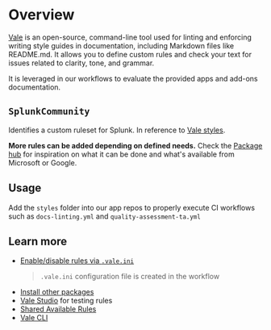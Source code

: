 
# Overview
[Vale](https://vale.sh/) is an open-source, command-line tool used for linting and enforcing writing style guides in documentation, including Markdown files like README.md. It allows you to define custom rules and check your text for issues related to clarity, tone, and grammar.

It is leveraged in our workflows to evaluate the provided apps and add-ons documentation.

## `SplunkCommunity`
Identifies a custom ruleset for Splunk. In reference to [Vale styles](https://vale.sh/docs/topics/styles/).

**More rules can be added depending on defined needs.**
Check the [Package hub](https://vale.sh/hub/) for inspiration on what it can be done and what's available from Microsoft or Google.

## Usage
Add the `styles` folder into our app repos to properly execute CI workflows such as `docs-linting.yml` and `quality-assessment-ta.yml`

## Learn more
* [Enable/disable rules via `.vale.ini`](https://vale.sh/docs/topics/config/#basedonstyles)
    > `.vale.ini` configuration file is created in the workflow
* [Install other packages](https://vale.sh/docs/topics/packages/#structure-and-hosting)
* [Vale Studio](https://studio.vale.sh/) for testing rules
* [Shared Available Rules](https://vale.sh/explorer/)
* [Vale CLI](https://vale.sh/manual/)